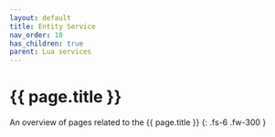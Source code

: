 ```yaml
---
layout: default
title: Entity Service
nav_order: 10
has_children: true
parent: Lua services
---
```


# {{ page.title }}


An overview of pages related to the {{ page.title }}
{: .fs-6 .fw-300 }

